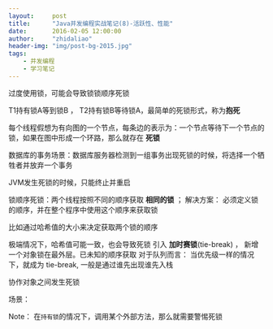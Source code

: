 ```yaml
---
layout:     post
title:      "Java并发编程实战笔记(8)-活跃性、性能"
date:       2016-02-05 12:00:00
author:     "zhidaliao"
header-img: "img/post-bg-2015.jpg"
tags:
    - 并发编程
    - 学习笔记
---
```


过度使用锁，可能会导致锁锁顺序死锁

T1持有锁A等到锁B ， T2持有锁B等待锁A，最简单的死锁形式，称为**抱死**

每个线程假想为有向图的一个节点，每条边的表示为：一个节点等待下一个节点的锁，如果在图中形成一个环路，那么就存在 **死锁**

数据库的事务场景：数据库服务器检测到一组事务出现死锁的时候，将选择一个牺牲者并放弃一个事务

JVM发生死锁的时候，只能终止并重启

锁顺序死锁：两个线程按照不同的顺序获取 **相同的锁** ； 解决方案： 必须定义锁的顺序，并在整个程序中使用这个顺序来获取锁

比如通过哈希值的大小来决定获取两个锁的顺序

极端情况下，哈希值可能一致，也会导致死锁
引入 **加时赛锁**(tie-break) ， 新增一个对象锁在最外层。已未知的顺序获取
对于队列而言： 当优先级一样的情况下，就成为 tie-break, 一般是通过谁先出现谁先入栈

协作对象之间发生死锁

场景：

Note： 在`持有锁`的情况下，调用某个外部方法，那么就需要警惕死锁





